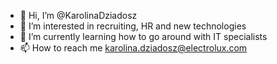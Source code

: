 - 👋 Hi, I’m @KarolinaDziadosz
- 👀 I’m interested in recruiting, HR and new technologies
- 🌱 I’m currently learning how to go around with IT specialists
- 📫 How to reach me karolina.dziadosz@electrolux.com

<!---
KarolinaDziadosz/KarolinaDziadosz is a ✨ special ✨ repository because its `README.md` (this file) appears on your GitHub profile.
You can click the Preview link to take a look at your changes.
--->
